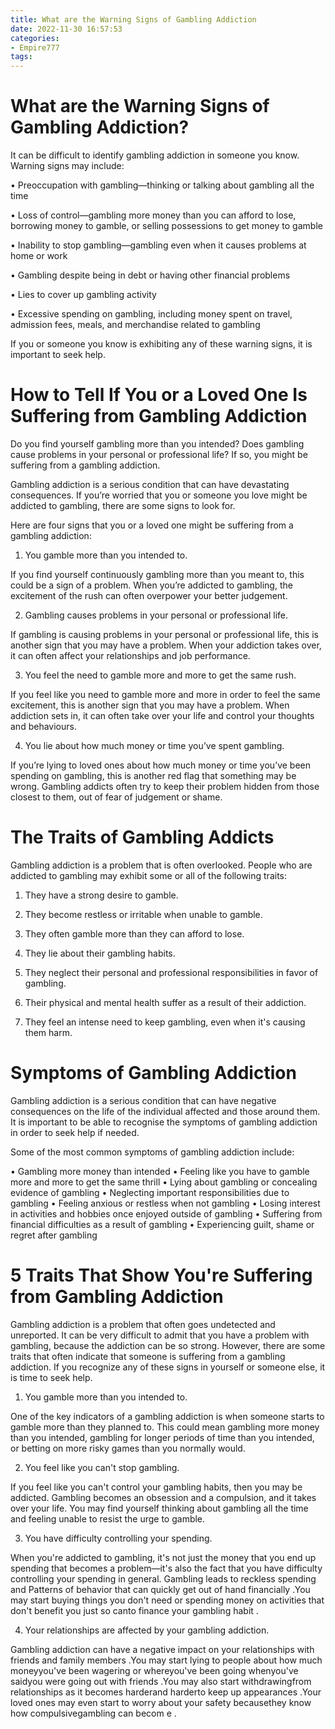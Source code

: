 ```yaml
---
title: What are the Warning Signs of Gambling Addiction
date: 2022-11-30 16:57:53
categories:
- Empire777
tags:
---
```



#  What are the Warning Signs of Gambling Addiction?

It can be difficult to identify gambling addiction in someone you know. Warning signs may include:

• Preoccupation with gambling—thinking or talking about gambling all the time

• Loss of control—gambling more money than you can afford to lose, borrowing money to gamble, or selling possessions to get money to gamble

• Inability to stop gambling—gambling even when it causes problems at home or work

• Gambling despite being in debt or having other financial problems

• Lies to cover up gambling activity

• Excessive spending on gambling, including money spent on travel, admission fees, meals, and merchandise related to gambling

If you or someone you know is exhibiting any of these warning signs, it is important to seek help.

#  How to Tell If You or a Loved One Is Suffering from Gambling Addiction

Do you find yourself gambling more than you intended? Does gambling cause problems in your personal or professional life? If so, you might be suffering from a gambling addiction.

Gambling addiction is a serious condition that can have devastating consequences. If you’re worried that you or someone you love might be addicted to gambling, there are some signs to look for.

Here are four signs that you or a loved one might be suffering from a gambling addiction:

1. You gamble more than you intended to.

If you find yourself continuously gambling more than you meant to, this could be a sign of a problem. When you’re addicted to gambling, the excitement of the rush can often overpower your better judgement.

2. Gambling causes problems in your personal or professional life.

If gambling is causing problems in your personal or professional life, this is another sign that you may have a problem. When your addiction takes over, it can often affect your relationships and job performance.

3. You feel the need to gamble more and more to get the same rush.

If you feel like you need to gamble more and more in order to feel the same excitement, this is another sign that you may have a problem. When addiction sets in, it can often take over your life and control your thoughts and behaviours.

4. You lie about how much money or time you’ve spent gambling.

If you’re lying to loved ones about how much money or time you’ve been spending on gambling, this is another red flag that something may be wrong. Gambling addicts often try to keep their problem hidden from those closest to them, out of fear of judgement or shame.

#  The Traits of Gambling Addicts

Gambling addiction is a problem that is often overlooked. People who are addicted to gambling may exhibit some or all of the following traits:

1. They have a strong desire to gamble.

2. They become restless or irritable when unable to gamble.

3. They often gamble more than they can afford to lose.

4. They lie about their gambling habits.

5. They neglect their personal and professional responsibilities in favor of gambling.

6. Their physical and mental health suffer as a result of their addiction.

7. They feel an intense need to keep gambling, even when it's causing them harm.

#  Symptoms of Gambling Addiction

Gambling addiction is a serious condition that can have negative consequences on the life of the individual affected and those around them. It is important to be able to recognise the symptoms of gambling addiction in order to seek help if needed.

Some of the most common symptoms of gambling addiction include:

• Gambling more money than intended
• Feeling like you have to gamble more and more to get the same thrill
• Lying about gambling or concealing evidence of gambling
• Neglecting important responsibilities due to gambling
• Feeling anxious or restless when not gambling
• Losing interest in activities and hobbies once enjoyed outside of gambling
• Suffering from financial difficulties as a result of gambling
• Experiencing guilt, shame or regret after gambling

#  5 Traits That Show You're Suffering from Gambling Addiction

Gambling addiction is a problem that often goes undetected and unreported. It can be very difficult to admit that you have a problem with gambling, because the addiction can be so strong. However, there are some traits that often indicate that someone is suffering from a gambling addiction. If you recognize any of these signs in yourself or someone else, it is time to seek help.

1. You gamble more than you intended to.

One of the key indicators of a gambling addiction is when someone starts to gamble more than they planned to. This could mean gambling more money than you intended, gambling for longer periods of time than you intended, or betting on more risky games than you normally would.

2. You feel like you can't stop gambling.

If you feel like you can't control your gambling habits, then you may be addicted. Gambling becomes an obsession and a compulsion, and it takes over your life. You may find yourself thinking about gambling all the time and feeling unable to resist the urge to gamble.

3. You have difficulty controlling your spending.

When you're addicted to gambling, it's not just the money that you end up spending that becomes a problem—it's also the fact that you have difficulty controlling your spending in general. Gambling leads to reckless spending and Patterns of behavior that can quickly get out of hand financially .You may start buying things you don't need or spending money on activities that don't benefit you just so canto finance your gambling habit .

4. Your relationships are affected by your gambling addiction.

Gambling addiction can have a negative impact on your relationships with friends and family members .You may start lying to people about how much moneyyou've been wagering or whereyou've been going whenyou've saidyou were going out with friends .You may also start withdrawingfrom relationships as it becomes harderand harderto keep up appearances .Your loved ones may even start to worry about your safety becausethey know how compulsivegambling can becom e .
